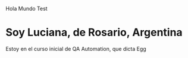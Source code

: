 Hola Mundo Test

# Soy Luciana, de Rosario, Argentina

Estoy en el curso inicial de QA Automation, que dicta Egg
